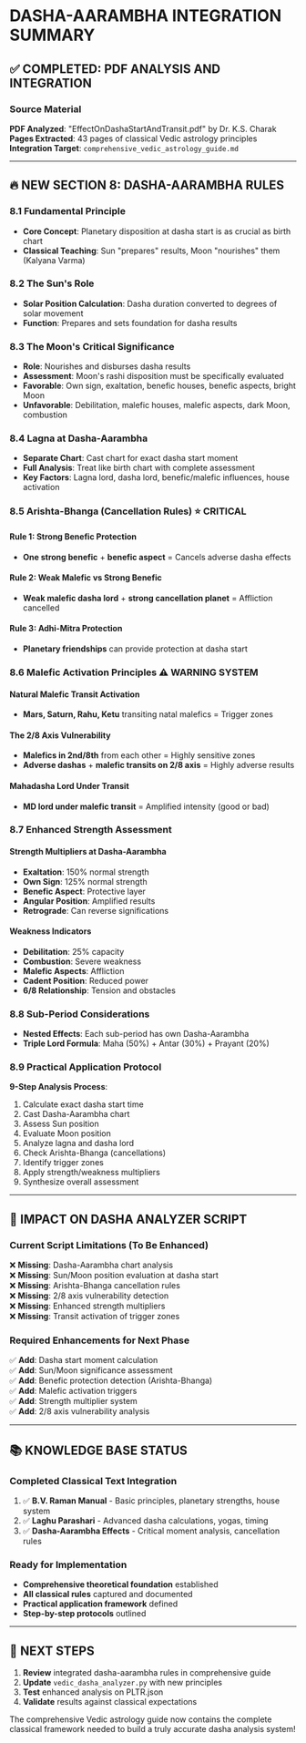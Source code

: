 # DASHA-AARAMBHA INTEGRATION SUMMARY

## ✅ COMPLETED: PDF ANALYSIS AND INTEGRATION

### Source Material
**PDF Analyzed**: "EffectOnDashaStartAndTransit.pdf" by Dr. K.S. Charak  
**Pages Extracted**: 43 pages of classical Vedic astrology principles  
**Integration Target**: `comprehensive_vedic_astrology_guide.md`

---

## 🔥 NEW SECTION 8: DASHA-AARAMBHA RULES

### 8.1 Fundamental Principle
- **Core Concept**: Planetary disposition at dasha start is as crucial as birth chart
- **Classical Teaching**: Sun "prepares" results, Moon "nourishes" them (Kalyana Varma)

### 8.2 The Sun's Role
- **Solar Position Calculation**: Dasha duration converted to degrees of solar movement
- **Function**: Prepares and sets foundation for dasha results

### 8.3 The Moon's Critical Significance  
- **Role**: Nourishes and disburses dasha results
- **Assessment**: Moon's rashi disposition must be specifically evaluated
- **Favorable**: Own sign, exaltation, benefic houses, benefic aspects, bright Moon
- **Unfavorable**: Debilitation, malefic houses, malefic aspects, dark Moon, combustion

### 8.4 Lagna at Dasha-Aarambha
- **Separate Chart**: Cast chart for exact dasha start moment
- **Full Analysis**: Treat like birth chart with complete assessment
- **Key Factors**: Lagna lord, dasha lord, benefic/malefic influences, house activation

### 8.5 Arishta-Bhanga (Cancellation Rules) ⭐ **CRITICAL**
#### Rule 1: Strong Benefic Protection
- **One strong benefic** + **benefic aspect** = Cancels adverse dasha effects
#### Rule 2: Weak Malefic vs Strong Benefic  
- **Weak malefic dasha lord** + **strong cancellation planet** = Affliction cancelled
#### Rule 3: Adhi-Mitra Protection
- **Planetary friendships** can provide protection at dasha start

### 8.6 Malefic Activation Principles ⚠️ **WARNING SYSTEM**
#### Natural Malefic Transit Activation
- **Mars, Saturn, Rahu, Ketu** transiting natal malefics = Trigger zones
#### The 2/8 Axis Vulnerability
- **Malefics in 2nd/8th** from each other = Highly sensitive zones
- **Adverse dashas** + **malefic transits on 2/8 axis** = Highly adverse results
#### Mahadasha Lord Under Transit
- **MD lord under malefic transit** = Amplified intensity (good or bad)

### 8.7 Enhanced Strength Assessment
#### Strength Multipliers at Dasha-Aarambha
- **Exaltation**: 150% normal strength
- **Own Sign**: 125% normal strength
- **Benefic Aspect**: Protective layer
- **Angular Position**: Amplified results
- **Retrograde**: Can reverse significations

#### Weakness Indicators
- **Debilitation**: 25% capacity
- **Combustion**: Severe weakness
- **Malefic Aspects**: Affliction
- **Cadent Position**: Reduced power
- **6/8 Relationship**: Tension and obstacles

### 8.8 Sub-Period Considerations
- **Nested Effects**: Each sub-period has own Dasha-Aarambha
- **Triple Lord Formula**: Maha (50%) + Antar (30%) + Prayant (20%)

### 8.9 Practical Application Protocol
**9-Step Analysis Process**:
1. Calculate exact dasha start time
2. Cast Dasha-Aarambha chart  
3. Assess Sun position
4. Evaluate Moon position
5. Analyze lagna and dasha lord
6. Check Arishta-Bhanga (cancellations)
7. Identify trigger zones
8. Apply strength/weakness multipliers
9. Synthesize overall assessment

---

## 🎯 IMPACT ON DASHA ANALYZER SCRIPT

### Current Script Limitations (To Be Enhanced)
❌ **Missing**: Dasha-Aarambha chart analysis  
❌ **Missing**: Sun/Moon position evaluation at dasha start  
❌ **Missing**: Arishta-Bhanga cancellation rules  
❌ **Missing**: 2/8 axis vulnerability detection  
❌ **Missing**: Enhanced strength multipliers  
❌ **Missing**: Transit activation of trigger zones

### Required Enhancements for Next Phase
✅ **Add**: Dasha start moment calculation  
✅ **Add**: Sun/Moon significance assessment  
✅ **Add**: Benefic protection detection (Arishta-Bhanga)  
✅ **Add**: Malefic activation triggers  
✅ **Add**: Strength multiplier system  
✅ **Add**: 2/8 axis vulnerability analysis

---

## 📚 KNOWLEDGE BASE STATUS

### Completed Classical Text Integration
1. ✅ **B.V. Raman Manual** - Basic principles, planetary strengths, house system
2. ✅ **Laghu Parashari** - Advanced dasha calculations, yogas, timing
3. ✅ **Dasha-Aarambha Effects** - Critical moment analysis, cancellation rules

### Ready for Implementation
- **Comprehensive theoretical foundation** established
- **All classical rules** captured and documented
- **Practical application framework** defined
- **Step-by-step protocols** outlined

---

## 🚀 NEXT STEPS

1. **Review** integrated dasha-aarambha rules in comprehensive guide
2. **Update** `vedic_dasha_analyzer.py` with new principles
3. **Test** enhanced analysis on PLTR.json
4. **Validate** results against classical expectations

The comprehensive Vedic astrology guide now contains the complete classical framework needed to build a truly accurate dasha analysis system! 